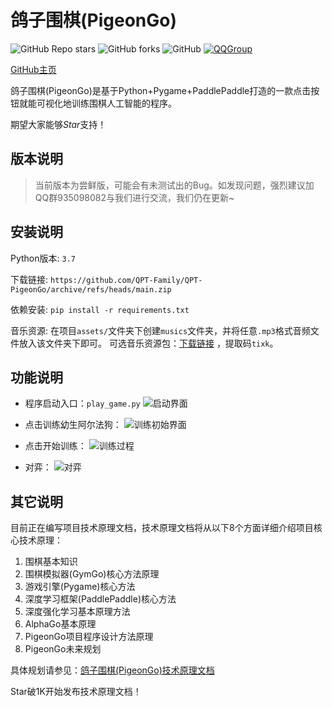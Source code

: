 # 鸽子围棋(PigeonGo)
![GitHub Repo stars](https://img.shields.io/github/stars/QPT-Family/QPT-PigeonGo)
![GitHub forks](https://img.shields.io/github/forks/QPT-Family/QPT-PigeonGo)
![GitHub](https://img.shields.io/github/license/...)
[![QQGroup](https://img.shields.io/badge/QQ群-935098082-9cf?logo=tencent-qq&logoColor=000&logoWidth=15)](https://jq.qq.com/?_wv=1027&k=qFlk0VWG)


[GitHub主页](https://github.com/QPT-Family/QPT-PigeonGo)

鸽子围棋(PigeonGo)是基于Python+Pygame+PaddlePaddle打造的一款点击按钮就能可视化地训练围棋人工智能的程序。

期望大家能够*Star*支持！

## 版本说明
> 当前版本为尝鲜版，可能会有未测试出的Bug。如发现问题，强烈建议加QQ群935098082与我们进行交流，我们仍在更新~

## 安装说明
Python版本: `3.7`

下载链接: `https://github.com/QPT-Family/QPT-PigeonGo/archive/refs/heads/main.zip`

依赖安装: `pip install -r requirements.txt`

音乐资源: 在项目`assets/`文件夹下创建`musics`文件夹，并将任意`.mp3`格式音频文件放入该文件夹下即可。
可选音乐资源包：[下载链接](https://pan.baidu.com/s/1XPWUcVkfy3NLGLKb3VkLRA) ，提取码`tixk`。

## 功能说明
- 程序启动入口：`play_game.py`
![启动界面](https://github.com/QPT-Family/QPT-PigeonGo/blob/main/pictures/%E5%90%AF%E5%8A%A8%E7%95%8C%E9%9D%A2.png)

- 点击训练幼生阿尔法狗：
![训练初始界面](https://github.com/QPT-Family/QPT-PigeonGo/blob/main/pictures/%E8%AE%AD%E7%BB%83%E5%88%9D%E5%A7%8B%E7%95%8C%E9%9D%A2.png)

- 点击开始训练：
![训练过程](https://github.com/QPT-Family/QPT-PigeonGo/blob/main/pictures/%E8%AE%AD%E7%BB%83%E8%BF%87%E7%A8%8B.png)

- 对弈：
![对弈](https://github.com/QPT-Family/QPT-PigeonGo/blob/main/pictures/%E5%AF%B9%E5%BC%88.png)


## 其它说明
目前正在编写项目技术原理文档，技术原理文档将从以下8个方面详细介绍项目核心技术原理：

1. 围棋基本知识
2. 围棋模拟器(GymGo)核心方法原理
3. 游戏引擎(Pygame)核心方法
4. 深度学习框架(PaddlePaddle)核心方法
5. 深度强化学习基本原理方法
6. AlphaGo基本原理
7. PigeonGo项目程序设计方法原理
8. PigeonGo未来规划

具体规划请参见：[鸽子围棋(PigeonGo)技术原理文档](https://github.com/QPT-Family/QPT-PigeonGo/blob/main/docs/%E9%B8%BD%E5%AD%90%E5%9B%B4%E6%A3%8B(PigonGo)%E6%8A%80%E6%9C%AF%E5%8E%9F%E7%90%86%E6%96%87%E6%A1%A3.md)

Star破1K开始发布技术原理文档！
